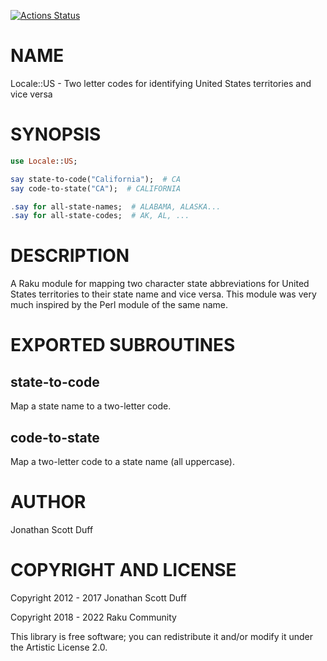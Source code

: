[![Actions Status](https://github.com/raku-community-modules/Locale-US/actions/workflows/test.yml/badge.svg)](https://github.com/raku-community-modules/Locale-US/actions)

NAME
====

Locale::US - Two letter codes for identifying United States territories and vice versa

SYNOPSIS
========

```raku
use Locale::US;

say state-to-code("California");  # CA
say code-to-state("CA");  # CALIFORNIA

.say for all-state-names;  # ALABAMA, ALASKA...
.say for all-state-codes;  # AK, AL, ...
```

DESCRIPTION
===========

A Raku module for mapping two character state abbreviations for United States territories to their state name and vice versa. This module was very much inspired by the Perl module of the same name.

EXPORTED SUBROUTINES
====================

state-to-code
-------------

Map a state name to a two-letter code.

code-to-state
-------------

Map a two-letter code to a state name (all uppercase).

AUTHOR
======

Jonathan Scott Duff

COPYRIGHT AND LICENSE
=====================

Copyright 2012 - 2017 Jonathan Scott Duff

Copyright 2018 - 2022 Raku Community

This library is free software; you can redistribute it and/or modify it under the Artistic License 2.0.

